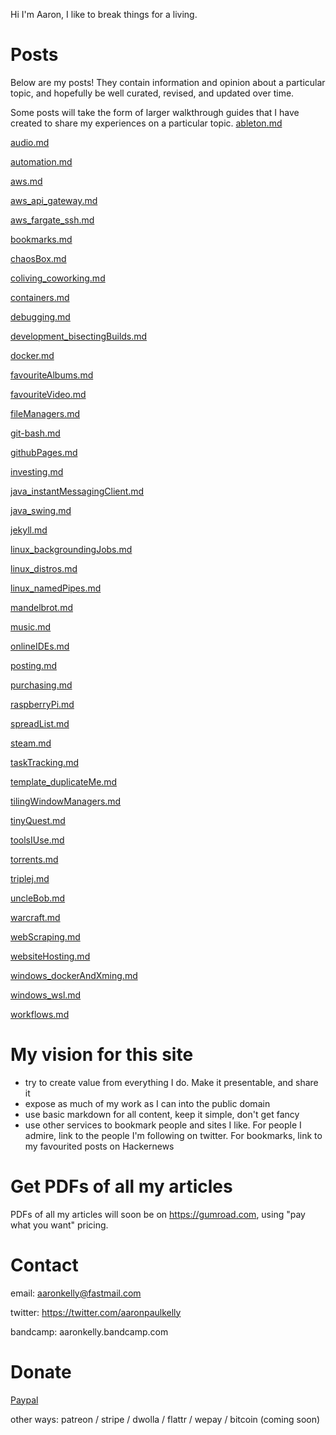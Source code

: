 Hi I'm Aaron, I like to break things for a living.

# Posts
Below are my posts! They contain information and opinion about a particular
topic, and hopefully be well curated, revised, and updated over time.

Some posts will take the form of larger walkthrough guides that I have
created to share my experiences on a particular topic.
[ableton.md](posts/withTOCs/ableton.md)

[audio.md](posts/withTOCs/audio.md)

[automation.md](posts/withTOCs/automation.md)

[aws.md](posts/withTOCs/aws.md)

[aws_api_gateway.md](posts/withTOCs/aws_api_gateway.md)

[aws_fargate_ssh.md](posts/withTOCs/aws_fargate_ssh.md)

[bookmarks.md](posts/withTOCs/bookmarks.md)

[chaosBox.md](posts/withTOCs/chaosBox.md)

[coliving_coworking.md](posts/withTOCs/coliving_coworking.md)

[containers.md](posts/withTOCs/containers.md)

[debugging.md](posts/withTOCs/debugging.md)

[development_bisectingBuilds.md](posts/withTOCs/development_bisectingBuilds.md)

[docker.md](posts/withTOCs/docker.md)

[favouriteAlbums.md](posts/withTOCs/favouriteAlbums.md)

[favouriteVideo.md](posts/withTOCs/favouriteVideo.md)

[fileManagers.md](posts/withTOCs/fileManagers.md)

[git-bash.md](posts/withTOCs/git-bash.md)

[githubPages.md](posts/withTOCs/githubPages.md)

[investing.md](posts/withTOCs/investing.md)

[java_instantMessagingClient.md](posts/withTOCs/java_instantMessagingClient.md)

[java_swing.md](posts/withTOCs/java_swing.md)

[jekyll.md](posts/withTOCs/jekyll.md)

[linux_backgroundingJobs.md](posts/withTOCs/linux_backgroundingJobs.md)

[linux_distros.md](posts/withTOCs/linux_distros.md)

[linux_namedPipes.md](posts/withTOCs/linux_namedPipes.md)

[mandelbrot.md](posts/withTOCs/mandelbrot.md)

[music.md](posts/withTOCs/music.md)

[onlineIDEs.md](posts/withTOCs/onlineIDEs.md)

[posting.md](posts/withTOCs/posting.md)

[purchasing.md](posts/withTOCs/purchasing.md)

[raspberryPi.md](posts/withTOCs/raspberryPi.md)

[spreadList.md](posts/withTOCs/spreadList.md)

[steam.md](posts/withTOCs/steam.md)

[taskTracking.md](posts/withTOCs/taskTracking.md)

[template_duplicateMe.md](posts/withTOCs/template_duplicateMe.md)

[tilingWindowManagers.md](posts/withTOCs/tilingWindowManagers.md)

[tinyQuest.md](posts/withTOCs/tinyQuest.md)

[toolsIUse.md](posts/withTOCs/toolsIUse.md)

[torrents.md](posts/withTOCs/torrents.md)

[triplej.md](posts/withTOCs/triplej.md)

[uncleBob.md](posts/withTOCs/uncleBob.md)

[warcraft.md](posts/withTOCs/warcraft.md)

[webScraping.md](posts/withTOCs/webScraping.md)

[websiteHosting.md](posts/withTOCs/websiteHosting.md)

[windows_dockerAndXming.md](posts/withTOCs/windows_dockerAndXming.md)

[windows_wsl.md](posts/withTOCs/windows_wsl.md)

[workflows.md](posts/withTOCs/workflows.md)

# My vision for this site
- try to create value from everything I do. Make it presentable, and share it
- expose as much of my work as I can into the public domain
- use basic markdown for all content, keep it simple, don't get fancy
- use other services to bookmark people and sites I like. For people I admire, link to the people I'm following on twitter. For bookmarks, link to my favourited posts on Hackernews

# Get PDFs of all my articles
PDFs of all my articles will soon be on https://gumroad.com, using
"pay what you want" pricing.

# Contact

email: aaronkelly@fastmail.com

twitter: https://twitter.com/aaronpaulkelly

bandcamp: aaronkelly.bandcamp.com

# Donate
[Paypal](https://www.paypal.com/cgi-bin/webscr?cmd=_donations&business=DTJST2MAMPYQ8&currency_code=EUR&source=url)

other ways: patreon / stripe / dwolla / flattr / wepay / bitcoin (coming soon)
